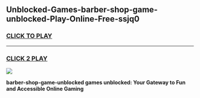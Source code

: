
## Unblocked-Games-barber-shop-game-unblocked-Play-Online-Free-ssjq0
<h3>
<a href="https://premium76.site?title=barber-shop-game-unblocked&ref=26A">CLICK TO PLAY</a></h3>
<hr>

<h3>
<a href="https://premium76.site?title=barber-shop-game-unblocked&ref=26A">CLICK 2 PLAY</a>
  
</h3>

<a href="https://premium76.site?title=barber-shop-game-unblocked&ref=26A"><img src="https://clearcache.store/games.png"></a>


**barber-shop-game-unblocked games unblocked: Your Gateway to Fun and Accessible Online Gaming**
